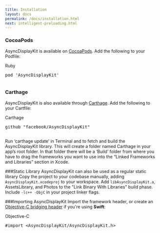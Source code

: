 ```yaml
---
title: Installation
layout: docs
permalink: /docs/installation.html
next: intelligent-preloading.html
---
```


### CocoaPods
AsyncDisplayKit is available on <a href="http://cocoapods.org">CocoaPods</a>.  Add the following to your Podfile:

<div class = "highlight-group">
<span class="language-toggle"><a data-lang="ruby" class = "active">Ruby</a></span>

<div class = "code">
	<pre lang="ruby" class="ruby">
pod 'AsyncDisplayKit'
	</pre>
</div>
</div>


### Carthage
AsyncDisplayKit is also available through <a href="https://github.com/Carthage/Carthage">Carthage</a>. Add the following to your Cartfile:

<div class = "highlight-group">
<span class="language-toggle"><a data-lang="carthage" class = "active">Carthage</a></span>
<div class = "code">
	<pre lang="carthage" class="carthage">
github "facebook/AsyncDisplayKit"
	</pre>
</div>
</div>

Run ‘carthage update’ in Terminal and to fetch and build the AsyncDisplayKit library. This will create a folder named Carthage in your app’s root folder. In that folder there will be a ‘Build’ folder from where you have to drag the frameworks you want to use into the “Linked Frameworks and Libraries” section in Xcode.

###Static Library
AsyncDisplayKit can also be used as a regular static library
Copy the project to your codebase manually, adding `AsyncDisplayKit.xcodeproj` to your workspace. Add `libAsyncDisplayKit.a`, AssetsLibrary, and Photos to the "Link Binary With Libraries" build phase. Include `-lc++ -ObjC` in your project linker flags.

###Importing AsyncDisplayKit
Import the framework header, or create an <a href="https://developer.apple.com/library/ios/documentation/swift/conceptual/buildingcocoaapps/MixandMatch.html">Objective-C bridging header</a> if you're using **Swift**:

<div class = "highlight-group">
<span class="language-toggle"><a data-lang="objective-c" class = "active objcButton">Objective-C</a></span>
<div class = "code">
	<pre lang="objc" class="objc">
#import &lt;AsyncDisplayKit/AsyncDisplayKit.h&gt;
	</pre>
</div>
</div>
